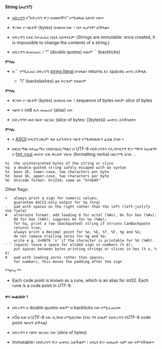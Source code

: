 #### String (ሐረግ?)

* [ስትሪንግ](https://golang.org/ref/spec#String_types) የ”ስትሪንግ ዋጋ ስብስቦችን” የሚወክል አይነት ነው። 

* ዋጋው የ ባይቶች (bytes) ስብስብ ነው ፣ ባዶ ሊሆንም ይችላል።

* ስትሪንግ አንዴ ከተፈጠረ በኋላ አይቀየርም (Strings are immutable: once created, it is impossible to change the contents of a string.)

* ስትሪንግ ለመፍጠር ፣ "" (double quotes) ወይም `` (backticks)

**ምሳሌ**

* በ `` የሚፈጠር ስትሪንግ [string literal](https://golang.org/ref/spec#String_literals)  ይባላል። returns እና spaces  መኖር ይችላሉ 
    
    * “\” (backslashes) ልዩ ትርጉም የለውም 

**ምሳሌ**

* ዋጋው የ ባይቶች (bytes) ስብስብ ነው ፣  sequence of bytes ወይም slice of bytes

* ባይት የ int8 ሌላ መጠሪያ (alias) ነው

* ስትሪንግን ወደ ባይት ዝርዝር (slice of bytes፣ []byte(s)) መቀየር እንችላለን።

**ምሳሌ**

* የ [ASCII](https://en.wikipedia.org/wiki/ASCII) ኮዲንግ ስኪም ላይ እያንዳንዱ ባይት የሚወክለውን ፊደል እንይ ።

* ከዴሲማል በተጨማሪ በሄክሳዴሲማልና በ UTF-8  የስትሪንጉን የኢንኮዲንግ ዋጋ ማየት ከፈለግን የ [fmt ፓኬጅ](https://golang.org/pkg/fmt/) ውስጥ ያሉ ቅርጸት ገላጭ (formatting verbs) በድጋሚ እንይ …

```
%s	the uninterpreted bytes of the string or slice
%q	a double-quoted string safely escaped with Go syntax
%x	base 16, lower-case, two characters per byte
%X	base 16, upper-case, two characters per byte
%U	Unicode format: U+1234; same as "U+%04X"
```

Other flags:

```
+	always print a sign for numeric values;
	guarantee ASCII-only output for %q (%+q)
-	pad with spaces on the right rather than the left (left-justify the field)
#	alternate format: add leading 0 for octal (%#o), 0x for hex (%#x);
	0X for hex (%#X); suppress 0x for %p (%#p);
	for %q, print a raw (backquoted) string if strconv.CanBackquote
	returns true;
	always print a decimal point for %e, %E, %f, %F, %g and %G;
	do not remove trailing zeros for %g and %G;
	write e.g. U+0078 'x' if the character is printable for %U (%#U).
' '	(space) leave a space for elided sign in numbers (% d);
	put spaces between bytes printing strings or slices in hex (% x, % X)
0	pad with leading zeros rather than spaces;
	for numbers, this moves the padding after the sign
```

**ምሳ ** 

* Each code point is known as a rune, which is an alias for int32. Each rune is a code point in UTF-8.


#### ዋና መልእክት ፤ 

* ስትሪንግ በ double quotes ወይም በ backticks ነው የሚፈጠረው

* የGo ኮድ በ UTF-8 ነው ኢንኮድ የሚደረገው (ነገር ግን ሁሉም የስትሪንግ የUTF-8 code point ላይሆን ይችላል)

* ስትሪንግ የ ባይት ዝርዝር ነው (slice of bytes)

* Immutable፣ የስትሪንግ ዋጋ መቀየር አይችልም ፣ አዲስ ዋጋ መስጠት ብቻ ነው የምንችለው።


